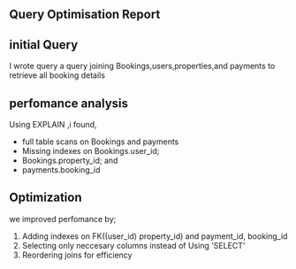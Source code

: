 ## Query Optimisation Report
## initial Query
I wrote query a query joining Bookings,users,properties,and payments to retrieve all booking details
## perfomance analysis

Using EXPLAIN ,i found,
- full table scans on Bookings and payments
- Missing indexes on Bookings.user_id;
- Bookings.property_id; and
- payments.booking_id

## Optimization
we improved perfomance by;
1. Adding indexes on FK((user_id) property_id) and payment_id, booking_id
2. Selecting only neccesary columns instead of Using 'SELECT'
3. Reordering joins for efficiency